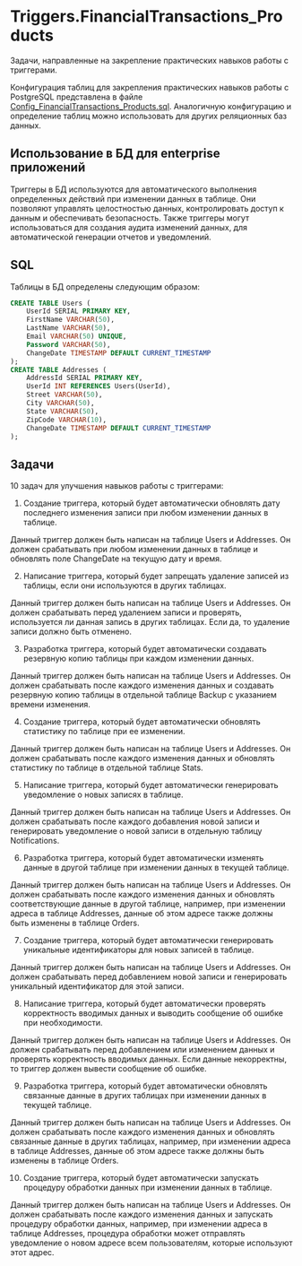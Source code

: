 # Triggers.FinancialTransactions_Products

Задачи, направленные на закрепление практических навыков работы с триггерами.

Конфигурация таблиц для закрепления практических навыков работы с PostgreSQL представлена в файле [Config_FinancialTransactions_Products.sql](../../../sql/postgresql/Config_FinancialTransactions_Products.sql). 
Аналогичную конфигурацию и определение таблиц можно использовать для других реляционных баз данных. 

## Использование в БД для enterprise приложений

Триггеры в БД используются для автоматического выполнения определенных действий при изменении данных в таблице. 
Они позволяют управлять целостностью данных, контролировать доступ к данным и обеспечивать безопасность. 
Также триггеры могут использоваться для создания аудита изменений данных, для автоматической генерации отчетов и уведомлений.

## SQL 

Таблицы в БД определены следующим образом:

```SQL
CREATE TABLE Users (
    UserId SERIAL PRIMARY KEY,
    FirstName VARCHAR(50),
    LastName VARCHAR(50),
    Email VARCHAR(50) UNIQUE,
    Password VARCHAR(50),
    ChangeDate TIMESTAMP DEFAULT CURRENT_TIMESTAMP
);
CREATE TABLE Addresses (
    AddressId SERIAL PRIMARY KEY,
    UserId INT REFERENCES Users(UserId),
    Street VARCHAR(50),
    City VARCHAR(50),
    State VARCHAR(50),
    ZipCode VARCHAR(10),
    ChangeDate TIMESTAMP DEFAULT CURRENT_TIMESTAMP
);
```

## Задачи

10 задач для улучшения навыков работы с триггерами:

1. Создание триггера, который будет автоматически обновлять дату последнего изменения записи при любом изменении данных в таблице.

Данный триггер должен быть написан на таблице Users и Addresses. 
Он должен срабатывать при любом изменении данных в таблице и обновлять поле ChangeDate на текущую дату и время.

2. Написание триггера, который будет запрещать удаление записей из таблицы, если они используются в других таблицах.

Данный триггер должен быть написан на таблице Users и Addresses. 
Он должен срабатывать перед удалением записи и проверять, используется ли данная запись в других таблицах. Если да, то удаление записи должно быть отменено.

3. Разработка триггера, который будет автоматически создавать резервную копию таблицы при каждом изменении данных.

Данный триггер должен быть написан на таблице Users и Addresses. 
Он должен срабатывать после каждого изменения данных и создавать резервную копию таблицы в отдельной таблице Backup с указанием времени изменения.

4. Создание триггера, который будет автоматически обновлять статистику по таблице при ее изменении.

Данный триггер должен быть написан на таблице Users и Addresses. 
Он должен срабатывать после каждого изменения данных и обновлять статистику по таблице в отдельной таблице Stats.

5. Написание триггера, который будет автоматически генерировать уведомление о новых записях в таблице.

Данный триггер должен быть написан на таблице Users и Addresses. 
Он должен срабатывать после каждого добавления новой записи и генерировать уведомление о новой записи в отдельную таблицу Notifications.

6. Разработка триггера, который будет автоматически изменять данные в другой таблице при изменении данных в текущей таблице.

Данный триггер должен быть написан на таблице Users и Addresses. 
Он должен срабатывать после каждого изменения данных и обновлять соответствующие данные в другой таблице, например, при изменении адреса в таблице Addresses, данные об этом адресе также должны быть изменены в таблице Orders.

7. Создание триггера, который будет автоматически генерировать уникальные идентификаторы для новых записей в таблице.

Данный триггер должен быть написан на таблице Users и Addresses. 
Он должен срабатывать перед добавлением новой записи и генерировать уникальный идентификатор для этой записи.

8. Написание триггера, который будет автоматически проверять корректность вводимых данных и выводить сообщение об ошибке при необходимости.

Данный триггер должен быть написан на таблице Users и Addresses. 
Он должен срабатывать перед добавлением или изменением данных и проверять корректность вводимых данных. Если данные некорректны, то триггер должен вывести сообщение об ошибке.

9. Разработка триггера, который будет автоматически обновлять связанные данные в других таблицах при изменении данных в текущей таблице.

Данный триггер должен быть написан на таблице Users и Addresses. 
Он должен срабатывать после каждого изменения данных и обновлять связанные данные в других таблицах, например, при изменении адреса в таблице Addresses, данные об этом адресе также должны быть изменены в таблице Orders.

10. Создание триггера, который будет автоматически запускать процедуру обработки данных при изменении данных в таблице.

Данный триггер должен быть написан на таблице Users и Addresses. 
Он должен срабатывать после каждого изменения данных и запускать процедуру обработки данных, например, при изменении адреса в таблице Addresses, процедура обработки может отправлять уведомление о новом адресе всем пользователям, которые используют этот адрес.
